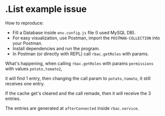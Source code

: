 # .List example issue

How to reproduce:
- Fill a Database inside `env.config.js` file (I used MySQL DB).
- For easy visualization, use Postman, import the `POSTMAN-COLLECTION` into your Postman.
- Install dependencies and run the program.
- In Postman (or directly with REPL) call `rbac.getRoles` with params.

What's happening, when calling `rbac.getRoles` with params `permissions` with values `potato,tomato2`,

it will find 1 entry, then changing the call param to `potato,tomato`, it still receives one entry.

If the cache get's cleared and the call remade, then it will receive the 3 entries.


The entries are generated at `afterConnected` inside `rbac.service`.
